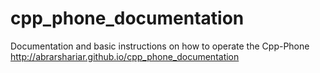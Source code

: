 # cpp_phone_documentation
Documentation and basic instructions on how to operate the Cpp-Phone
http://abrarshariar.github.io/cpp_phone_documentation
